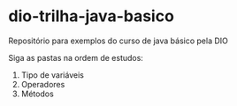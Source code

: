 # dio-trilha-java-basico
Repositório para exemplos do curso de java básico pela DIO

Siga as pastas na ordem de estudos:
1) Tipo de variáveis
2) Operadores
3) Métodos
